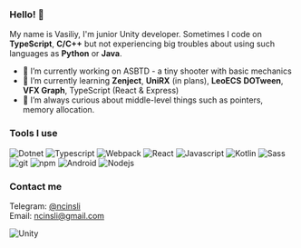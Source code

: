 ### Hello! 👋

My name is Vasiliy, 
I'm junior Unity developer. Sometimes I code on **TypeScript**, **C/C++** but
not experiencing big troubles about using such languages as **Python** or **Java**. 

- 🔭 I’m currently working on ASBTD - a tiny shooter with basic mechanics 
- 🌱 I’m currently learning **Zenject**, **UniRX** (in plans), **LeoECS** **DOTween**, **VFX Graph**, TypeScript (React & Express)
- 👯 I’m always curious about middle-level things such as pointers, memory allocation.


<h3>Tools I use</h3>
<p>
  <img alt="Dotnet" src="https://img.shields.io/badge/-Dotnet-986AD0?style=flat-square&logo=dotnet&logoColor=white" />
  <img alt="Typescript" src="https://img.shields.io/badge/-Typescript-007ACC?style=flat-square&logo=typescript&logoColor=white" />
  <img alt="Webpack" src="https://img.shields.io/badge/-Webpack-8DD6F9?style=flat-square&logo=webpack&logoColor=white" />
  <img alt="React" src="https://img.shields.io/badge/-React-45b8d8?style=flat-square&logo=react&logoColor=white" />
  <img alt="Javascript" src="https://img.shields.io/badge/-Javascript-EFD927?style=flat-square&logo=javascript&logoColor=white" /> 
  <img alt="Kotlin" src="https://img.shields.io/badge/-Kotlin-796BDA?style=flat-square&logo=kotlin&logoColor=white" />
  <img alt="Sass" src="https://img.shields.io/badge/-Sass-CC6699?style=flat-square&logo=sass&logoColor=white" />
  <img alt="git" src="https://img.shields.io/badge/-Git-F05032?style=flat-square&logo=git&logoColor=white" />
  <img alt="npm" src="https://img.shields.io/badge/-NPM-CB3837?style=flat-square&logo=npm&logoColor=white" />
  <img alt="Android" src="https://img.shields.io/badge/-Android-63D07F?style=flat-square&logo=android&logoColor=white" />
  <img alt="Nodejs" src="https://img.shields.io/badge/-Nodejs-43853d?style=flat-square&logo=Node.js&logoColor=white" />
</p>
  
<h3>Contact me</h3>

Telegram: <a href = "https://t.me/ncinsli"> @ncinsli </a>   
Email: ncinsli@gmail.com


<img alt="Unity" src="https://user-images.githubusercontent.com/56553344/177143202-f957af31-ba0f-4f20-a80b-a851743f6b2a.png" />
